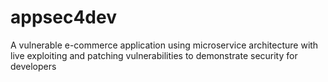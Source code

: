 # appsec4dev

A vulnerable e-commerce application using microservice architecture with live exploiting and patching vulnerabilities to demonstrate security for developers
